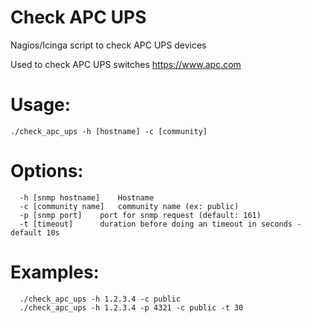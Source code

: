# Check APC UPS
Nagios/Icinga script to check APC UPS devices

Used to check APC UPS switches https://www.apc.com

# Usage:
```
./check_apc_ups -h [hostname] -c [community]
```

# Options:
```
  -h [snmp hostname]	Hostname
  -c [community name]	community name (ex: public)
  -p [snmp port]	port for snmp request (default: 161)
  -t [timeout]		duration before doing an timeout in seconds - default 10s
```

# Examples:
```
  ./check_apc_ups -h 1.2.3.4 -c public 
  ./check_apc_ups -h 1.2.3.4 -p 4321 -c public -t 30
```

